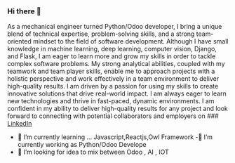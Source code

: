 ### Hi there 👋
As a mechanical engineer turned Python/Odoo developer, I bring a unique blend of technical expertise, problem-solving skills, and a strong team-oriented mindset to the field of software development. Although I have small knowledge in machine learning, deep learning, computer vision, Django, and Flask, I am eager to learn more and grow my skills in order to tackle complex software problems. My strong analytical abilities, coupled with my teamwork and team player skills, enable me to approach projects with a holistic perspective and work effectively in a team environment to deliver high-quality results. I am driven by a passion for using my skills to create innovative solutions that drive real-world impact. I am always eager to learn new technologies and thrive in fast-paced, dynamic environments. I am confident in my ability to deliver high-quality results for any project and look forward to connecting with potential collaborators and employers on ### [LinkedIn](https://www.linkedin.com/in/marwen-weslati/)
- 🌱 I’m currently learning ... Javascript,Reactjs,Owl Framework 
-🔭 I’m currently working as Python/Odoo Develope
- 🤔 I’m looking for idea to mix between Odoo , AI , IOT 
<!--
**Marwen-93/Marwen-93** is a ✨ _special_ ✨ repository because its `README.md` (this file) appears on your GitHub profile.

Here are some ideas to get you started:

- 🔭 I’m currently working on ...
- 👯 I’m looking to collaborate on ...
- 🤔 I’m looking for help with ...
- 💬 Ask me about ...
- 📫 How to reach me: ...
- 😄 Pronouns: ...
- ⚡ Fun fact: ...
-->
